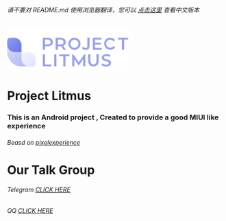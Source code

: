 ###### 请不要对 README.md 使用浏览器翻译，您可以 [点击这里](https://project-litmus.feishu.cn/docx/FTOWdpuRko2Rm4xWSOrc6h51n8U) 查看中文版本
  
<div>    
  <img src="./logo/画板%209%20(8).png" width = "283.33" height = "100" alt="LOGO" />
</div>

# Project Litmus
### This is an Android project , Created to provide a good MIUI like experience
###### Beasd on [pixelexperience](https://github.com/pixelexperience) 
# Our Talk Group</H2>
###### Telegram [CLICK HERE](https://t.me/projectlitmus) 
###### QQ [CLICK HERE](https://jq.qq.com/?_wv=1027&k=VfUw3Mes) 
